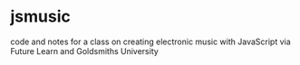 # jsmusic
code and notes for a class on creating electronic music with JavaScript
via Future Learn and Goldsmiths University
